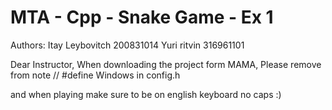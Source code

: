 # MTA - Cpp - Snake Game - Ex 1

Authors:
Itay Leybovitch 200831014
Yuri ritvin 316961101 

Dear Instructor,
When downloading the project form MAMA,
Please remove from note // #define Windows in config.h

and when playing make sure to be on english keyboard no caps :)